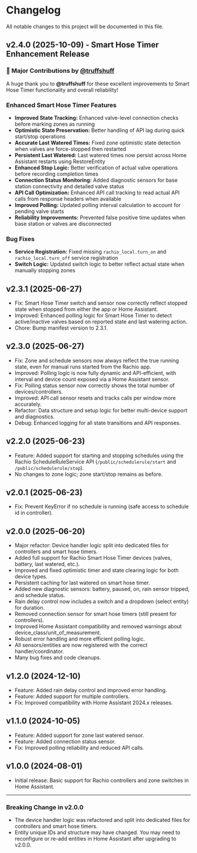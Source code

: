 # Changelog

All notable changes to this project will be documented in this file.

## v2.4.0 (2025-10-09) - Smart Hose Timer Enhancement Release

### 🎉 Major Contributions by [@truffshuff](https://github.com/truffshuff)
A huge thank you to **@truffshuff** for these excellent improvements to Smart Hose Timer functionality and overall reliability!

### Enhanced Smart Hose Timer Features
- **Improved State Tracking:** Enhanced valve-level connection checks before marking zones as running
- **Optimistic State Preservation:** Better handling of API lag during quick start/stop operations  
- **Accurate Last Watered Times:** Fixed zone optimistic state detection when valves are force-stopped then restarted
- **Persistent Last Watered:** Last watered times now persist across Home Assistant restarts using RestoreEntity
- **Enhanced Stop Logic:** Better verification of actual valve operations before recording completion times
- **Connection Status Monitoring:** Added diagnostic sensors for base station connectivity and detailed valve status
- **API Call Optimization:** Enhanced API call tracking to read actual API calls from response headers when available
- **Improved Polling:** Updated polling interval calculation to account for pending valve starts
- **Reliability Improvements:** Prevented false positive time updates when base station or valves are disconnected

### Bug Fixes
- **Service Registration:** Fixed missing `rachio_local.turn_on` and `rachio_local.turn_off` service registration
- **Switch Logic:** Updated switch logic to better reflect actual state when manually stopping zones

## v2.3.1 (2025-06-27)
- Fix: Smart Hose Timer switch and sensor now correctly reflect stopped state when stopped from either the app or Home Assistant.
- Improved: Enhanced polling logic for Smart Hose Timer to detect active/inactive valves based on reported state and last watering action.
- Chore: Bump manifest version to 2.3.1.

## v2.3.0 (2025-06-27)
- Fix: Zone and schedule sensors now always reflect the true running state, even for manual runs started from the Rachio app.
- Improved: Polling logic is now fully dynamic and API-efficient, with interval and device count exposed via a Home Assistant sensor.
- Fix: Polling status sensor now correctly shows the total number of devices/controllers.
- Improved: API call sensor resets and tracks calls per window more accurately.
- Refactor: Data structure and setup logic for better multi-device support and diagnostics.
- Debug: Enhanced logging for all state transitions and API responses.

## v2.2.0 (2025-06-23)
- Feature: Added support for starting and stopping schedules using the Rachio ScheduleRuleService API (`/public/schedulerule/start` and `/public/schedulerule/stop`).
- No changes to zone logic; zone start/stop remains as before.

## v2.0.1 (2025-06-23)
- Fix: Prevent KeyError if no schedule is running (safe access to schedule id in controller).

## v2.0.0 (2025-06-20)
- Major refactor: Device handler logic split into dedicated files for controllers and smart hose timers.
- Added full support for Rachio Smart Hose Timer devices (valves, battery, last watered, etc.).
- Improved and fixed optimistic timer and state clearing logic for both device types.
- Persistent caching for last watered on smart hose timer.
- Added new diagnostic sensors: battery, paused, on, rain sensor tripped, and schedule status.
- Rain delay control now includes a switch and a dropdown (select entity) for duration.
- Removed connection sensor for smart hose timers (still present for controllers).
- Improved Home Assistant compatibility and removed warnings about device_class/unit_of_measurement.
- Robust error handling and more efficient polling logic.
- All sensors/entities are now registered with the correct handler/coordinator.
- Many bug fixes and code cleanups.

## v1.2.0 (2024-12-10)
- Feature: Added rain delay control and improved error handling.
- Feature: Added support for multiple controllers.
- Fix: Improved compatibility with Home Assistant 2024.x releases.

## v1.1.0 (2024-10-05)
- Feature: Added support for zone last watered sensor.
- Feature: Added connection status sensor.
- Fix: Improved polling reliability and reduced API calls.

## v1.0.0 (2024-08-01)
- Initial release: Basic support for Rachio controllers and zone switches in Home Assistant.

---

### Breaking Change in v2.0.0
- The device handler logic was refactored and split into dedicated files for controllers and smart hose timers.
- Entity unique IDs and structure may have changed. You may need to reconfigure or re-add entities in Home Assistant after upgrading to v2.0.0.
